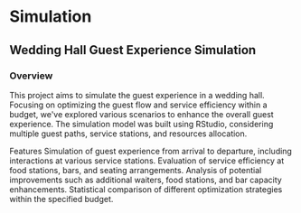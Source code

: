 # Simulation
## Wedding Hall Guest Experience Simulation
### Overview
This project aims to simulate the guest experience in a wedding hall. Focusing on optimizing the guest flow and service efficiency within a budget, we've explored various scenarios to enhance the overall guest experience. The simulation model was built using RStudio, considering multiple guest paths, service stations, and resources allocation.

Features
Simulation of guest experience from arrival to departure, including interactions at various service stations.
Evaluation of service efficiency at food stations, bars, and seating arrangements.
Analysis of potential improvements such as additional waiters, food stations, and bar capacity enhancements.
Statistical comparison of different optimization strategies within the specified budget.
